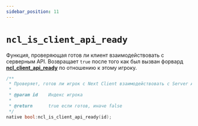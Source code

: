 ```yaml
---
sidebar_position: 11
---
```


# `ncl_is_client_api_ready`

Функция, проверяющая готов ли клиент взаимодействовать с серверным API. Возвращает `true`
после того как был вызван форвард **[ncl_client_api_ready](/docs/nextclientserverapi/ncl_is_client_api_ready)**
по отношению к этому игроку.

```c title="Сигнатура"
/**
 * Проверяет, готов ли игрок с Next Client взаимодействовать с Server API.
 *
 * @param id    Индекс игрока
 *
 * @return      true если готов, иначе false
 */
native bool:ncl_is_client_api_ready(id);
```